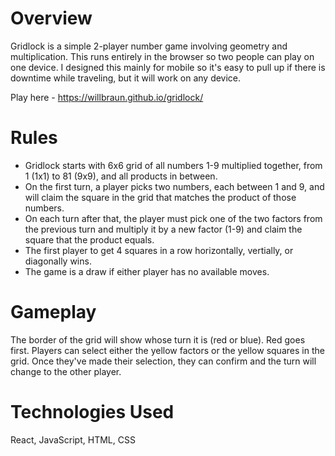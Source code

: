 # Overview

Gridlock is a simple 2-player number game involving geometry and multiplication. This runs entirely in the browser so two people can play on one device. I designed this mainly for mobile so it's easy to pull up if there is downtime while traveling, but it will work on any device. 

Play here - https://willbraun.github.io/gridlock/

# Rules

- Gridlock starts with 6x6 grid of all numbers 1-9 multiplied together, from 1 (1x1) to 81 (9x9), and all products in between. 
- On the first turn, a player picks two numbers, each between 1 and 9, and will claim the square in the grid that matches the product of those numbers. 
- On each turn after that, the player must pick one of the two factors from the previous turn and multiply it by a new factor (1-9) and claim the square that the product equals. 
- The first player to get 4 squares in a row horizontally, vertially, or diagonally wins. 
- The game is a draw if either player has no available moves. 

# Gameplay

The border of the grid will show whose turn it is (red or blue). Red goes first. Players can select either the yellow factors or the yellow squares in the grid. Once they've made their selection, they can confirm and the turn will change to the other player.  

# Technologies Used

React, JavaScript, HTML, CSS